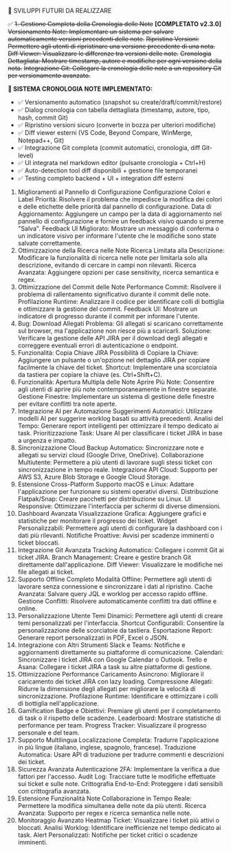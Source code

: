 🎯 SVILUPPI FUTURI DA REALIZZARE

✅ ~~1. Gestione Completa della Cronologia delle Note~~ **[COMPLETATO v2.3.0]**
~~Versionamento Note: Implementare un sistema per salvare automaticamente versioni precedenti delle note.~~
~~Ripristino Versioni: Permettere agli utenti di ripristinare una versione precedente di una nota.~~
~~Diff Viewer: Visualizzare le differenze tra versioni delle note.~~
~~Cronologia Dettagliata: Mostrare timestamp, autore e modifiche per ogni versione della nota.~~
~~Integrazione Git: Collegare la cronologia delle note a un repository Git per versionamento avanzato.~~

**📝 SISTEMA CRONOLOGIA NOTE IMPLEMENTATO:**
- ✅ Versionamento automatico (snapshot su create/draft/commit/restore)
- ✅ Dialog cronologia con tabella dettagliata (timestamp, autore, tipo, hash, commit Git)
- ✅ Ripristino versioni sicuro (converte in bozza per ulteriori modifiche)
- ✅ Diff viewer esterni (VS Code, Beyond Compare, WinMerge, Notepad++, Git)
- ✅ Integrazione Git completa (commit automatici, cronologia, diff Git-level)
- ✅ UI integrata nel markdown editor (pulsante cronologia + Ctrl+H)
- ✅ Auto-detection tool diff disponibili + gestione file temporanei
- ✅ Testing completo backend + UI + integration diff esterni
1. Miglioramenti al Pannello di Configurazione
Configurazione Colori e Label Priorità: Risolvere il problema che impedisce la modifica dei colori e delle etichette delle priorità dal pannello di configurazione.
Data di Aggiornamento: Aggiungere un campo per la data di aggiornamento nel pannello di configurazione e fornire un feedback visivo quando si preme "Salva".
Feedback UI Migliorato: Mostrare un messaggio di conferma o un indicatore visivo per informare l'utente che le modifiche sono state salvate correttamente.
2. Ottimizzazione della Ricerca nelle Note
Ricerca Limitata alla Descrizione: Modificare la funzionalità di ricerca nelle note per limitarla solo alla descrizione, evitando di cercare in campi non rilevanti.
Ricerca Avanzata: Aggiungere opzioni per case sensitivity, ricerca semantica e regex.
3. Ottimizzazione del Commit delle Note
Performance Commit: Risolvere il problema di rallentamento significativo durante il commit delle note.
Profilazione Runtime: Analizzare il codice per identificare colli di bottiglia e ottimizzare la gestione del commit.
Feedback UI: Mostrare un indicatore di progresso durante il commit per informare l'utente.
4. Bug: Download Allegati
Problema: Gli allegati si scaricano correttamente sul browser, ma l'applicazione non riesce più a scaricarli.
Soluzione: Verificare la gestione delle API JIRA per il download degli allegati e correggere eventuali errori di autenticazione o endpoint.
5. Funzionalità: Copia Chiave JIRA
Possibilità di Copiare la Chiave: Aggiungere un pulsante o un'opzione nel dettaglio JIRA per copiare facilmente la chiave del ticket.
Shortcut: Implementare una scorciatoia da tastiera per copiare la chiave (es. Ctrl+Shift+C).
6. Funzionalità: Apertura Multipla delle Note
Aprire Più Note: Consentire agli utenti di aprire più note contemporaneamente in finestre separate.
Gestione Finestre: Implementare un sistema di gestione delle finestre per evitare conflitti tra note aperte.
8. Integrazione AI per Automazione
Suggerimenti Automatici: Utilizzare modelli AI per suggerire worklog basati su attività precedenti.
Analisi del Tempo: Generare report intelligenti per ottimizzare il tempo dedicato ai task.
Prioritizzazione Task: Usare AI per classificare i ticket JIRA in base a urgenza e impatto.
9. Sincronizzazione Cloud
Backup Automatico: Sincronizzare note e allegati su servizi cloud (Google Drive, OneDrive).
Collaborazione Multiutente: Permettere a più utenti di lavorare sugli stessi ticket con sincronizzazione in tempo reale.
Integrazione API Cloud: Supporto per AWS S3, Azure Blob Storage e Google Cloud Storage.
10. Estensione Cross-Platform
Supporto macOS e Linux: Adattare l'applicazione per funzionare su sistemi operativi diversi.
Distribuzione Flatpak/Snap: Creare pacchetti per distribuzione su Linux.
UI Responsive: Ottimizzare l'interfaccia per schermi di diverse dimensioni.
11. Dashboard Avanzata
Visualizzazione Grafica: Aggiungere grafici e statistiche per monitorare il progresso dei ticket.
Widget Personalizzabili: Permettere agli utenti di configurare la dashboard con i dati più rilevanti.
Notifiche Proattive: Avvisi per scadenze imminenti o ticket bloccati.
12. Integrazione Git Avanzata
Tracking Automatico: Collegare i commit Git ai ticket JIRA.
Branch Management: Creare e gestire branch Git direttamente dall'applicazione.
Diff Viewer: Visualizzare le modifiche nei file allegati ai ticket.
13. Supporto Offline Completo
Modalità Offline: Permettere agli utenti di lavorare senza connessione e sincronizzare i dati al ripristino.
Cache Avanzata: Salvare query JQL e worklog per accesso rapido offline.
Gestione Conflitti: Risolvere automaticamente conflitti tra dati offline e online.
14. Personalizzazione Utente
Temi Dinamici: Permettere agli utenti di creare temi personalizzati per l'interfaccia.
Shortcut Configurabili: Consentire la personalizzazione delle scorciatoie da tastiera.
Esportazione Report: Generare report personalizzati in PDF, Excel o JSON.
15. Integrazione con Altri Strumenti
Slack e Teams: Notifiche e aggiornamenti direttamente su piattaforme di comunicazione.
Calendari: Sincronizzare i ticket JIRA con Google Calendar o Outlook.
Trello e Asana: Collegare i ticket JIRA a task su altre piattaforme di gestione.
16. Ottimizzazione Performance
Caricamento Asincrono: Migliorare il caricamento dei ticket JIRA con lazy loading.
Compressione Allegati: Ridurre la dimensione degli allegati per migliorare la velocità di sincronizzazione.
Profilazione Runtime: Identificare e ottimizzare i colli di bottiglia nell'applicazione.
17. Gamification
Badge e Obiettivi: Premiare gli utenti per il completamento di task o il rispetto delle scadenze.
Leaderboard: Mostrare statistiche di performance per team.
Progress Tracker: Visualizzare il progresso personale e del team.
18. Supporto Multilingua
Localizzazione Completa: Tradurre l'applicazione in più lingue (italiano, inglese, spagnolo, francese).
Traduzione Automatica: Usare API di traduzione per tradurre commenti e descrizioni dei ticket.
19. Sicurezza Avanzata
Autenticazione 2FA: Implementare la verifica a due fattori per l'accesso.
Audit Log: Tracciare tutte le modifiche effettuate sui ticket e sulle note.
Crittografia End-to-End: Proteggere i dati sensibili con crittografia avanzata.
20. Estensione Funzionalità Note
Collaborazione in Tempo Reale: Permettere la modifica simultanea delle note da più utenti.
Ricerca Avanzata: Supporto per regex e ricerca semantica nelle note.
21. Monitoraggio Avanzato
Heatmap Ticket: Visualizzare i ticket più attivi o bloccati.
Analisi Worklog: Identificare inefficienze nel tempo dedicato ai task.
Alert Personalizzati: Notifiche per ticket critici o scadenze imminenti.